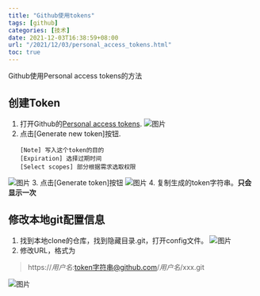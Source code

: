 ```yaml
---
title: "Github使用tokens"
tags: [github]
categories: [技术]
date: 2021-12-03T16:38:59+08:00
url: "/2021/12/03/personal_access_tokens.html"
toc: true
---
```


Github使用Personal access tokens的方法

<!--more-->

## 创建Token
1. 打开Github的[Personal access tokens](https://github.com/settings/tokens).
![图片](/blog/images/2021/164620.png)
2. 点击[Generate new token]按钮. 
   ```
   [Note] 写入这个token的目的
   [Expiration] 选择过期时间
   [Select scopes] 部分根据需求选取权限
   ```
![图片](/blog/images/2021/165720.png)
3. 点击[Generate token]按钮
![图片](/blog/images/2021/170256.png)
4. 复制生成的token字符串。**只会显示一次**

## 修改本地git配置信息
1. 找到本地clone的仓库，找到隐藏目录.git，打开config文件。
![图片](/blog/images/2021/170815.png)
2. 修改URL，格式为

> https://*用户名*:token字符串@github.com/*用户名*/xxx.git

![图片](/blog/images/2021/170957.png)

